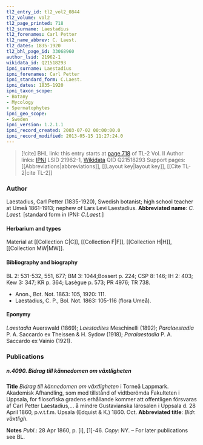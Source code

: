 ```yaml
---
tl2_entry_id: tl2_vol2_0844
tl2_volume: vol2
tl2_page_printed: 718
tl2_surname: Laestadius
tl2_forenames: Carl Petter
tl2_name_abbrev: C. Laest.
tl2_dates: 1835-1920
tl2_bhl_page_id: 33068960
author_lsid: 21962-1
wikidata_id: Q21518293
ipni_surname: Laestadius
ipni_forenames: Carl Petter
ipni_standard_form: C.Laest.
ipni_dates: 1835-1920
ipni_taxon_scope: 
- Botany
- Mycology
- Spermatophytes
ipni_geo_scope: 
- Sweden
ipni_version: 1.2.1.1
ipni_record_created: 2003-07-02 00:00:00.0
ipni_record_modified: 2013-05-15 11:27:24.0
---
```


> [!cite] BHL link: this entry starts at [page 718](https://www.biodiversitylibrary.org/page/33068960) of TL-2 Vol. II
> Author links: [IPNI](https://www.ipni.org/a/21962-1) LSID 21962-1, [Wikidata](https://www.wikidata.org/wiki/Q21518293) QID Q21518293
> Support pages: [[Abbreviations|abbreviations]], [[Layout key|layout key]], [[Cite TL-2|cite TL-2]]

### Author

Laestadius, Carl Petter (1835-1920), Swedish botanist; high school teacher at Umeå 1861-1913; nephew of Lars Levi Laestadius. 
**Abbreviated name**: *C. Laest.* \[standard form in IPNI: *C.Laest.*\]

#### Herbarium and types

Material at [[Collection C|C]], [[Collection F|F]], [[Collection H|H]], [[Collection MW|MW]].

#### Bibliography and biography

BL 2: 531-532, 551, 677; BM 3: 1044;Bossert p. 224; CSP 8: 146; IH 2: 403; Kew 3: 347; KR p. 364; Lasègue p. 573; PR 4976; TR 738.
- Anon., Bot. Not. 1863: 105, 1920: 111.
- Laestadius, C. P., Bol. Not. 1863: 105-116 (flora Umeå).

#### Eponymy

*Laestadia* Auerswald (1869); *Laestadites* Meschinelli (1892); *Paralaestadia* P. A. Saccardo ex Theissen & H. Sydow (1918); *Paralaestadia* P. A. Saccardo ex Vainio (1921).

### Publications

##### n.4090. Bidrag till kännedomen om växtligheten

**Title**
*Bidrag till kännedomen om växtligheten* i Torneå Lappmark. Akademisk Afhandling, som med tillstånd of vidtberömda Fakulteten i Uppsala, for filosofiska gradens erhållande kommer att offentligen försvaras af Carl Petter Laestadius,... å mindre Gustavianska lärosalen i Uppsala d. 28 April 1860, p.v.t.f.m. Upsala (Edquist & K.) 1860. Oct.
**Abbreviated title**: *Bidr. växtligh.*

**Notes**
*Publ*.: 28 Apr 1860, p. \[i\], \[1\]-46. *Copy*: NY. – For later publications see BL.

